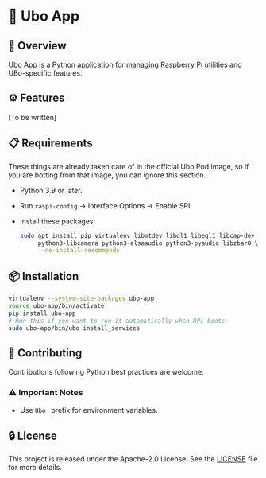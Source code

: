 # 🚀 Ubo App

## 🌟 Overview

Ubo App is a Python application for managing Raspberry Pi utilities and UBo-specific
features.

## ⚙️ Features

[To be written]

## 📋 Requirements

These things are already taken care of in the official Ubo Pod image, so if you are
botting from that image, you can ignore this section.

- Python 3.9 or later.
- Run `raspi-config` -> Interface Options -> Enable SPI
- Install these packages:

  ```sh
  sudo apt install pip virtualenv libmtdev libgl1 libegl1 libcap-dev \
       python3-libcamera python3-alsaaudio python3-pyaudio libzbar0 \
       --no-install-recommends
  ```

## 📦 Installation

```bash
virtualenv --system-site-packages ubo-app
source ubo-app/bin/activate
pip install ubo-app
# Run this if you want to run it automatically when RPi boots
sudo ubo-app/bin/ubo install_services
```

## 🤝 Contributing

Contributions following Python best practices are welcome.

### ⚠️ Important Notes

- Use `Ubo_` prefix for environment variables.

## 🔒 License

This project is released under the Apache-2.0 License. See the [LICENSE](./LICENSE)
file for more details.
